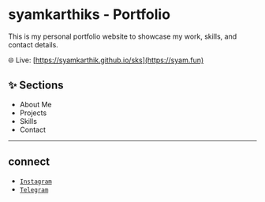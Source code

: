 # syamkarthiks - Portfolio

This is my personal portfolio website to showcase my work, skills, and contact details.

🌐 Live: [https://syamkarthik.github.io/sks](https://syam.fun)

## ✨ Sections
- About Me
- Projects
- Skills
- Contact

----
## connect
* [`Instagram`](https://instagram.com/sksb0t)
* [`Telegram`](https://t.me/sksb0t)
